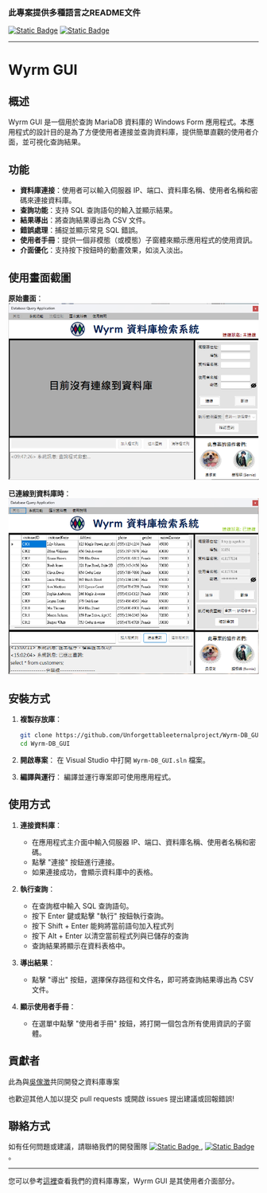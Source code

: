 ﻿### 此專案提供多種語言之README文件
[![Static Badge](https://img.shields.io/badge/lang-en-red)](https://github.com/Unforgettableeternalproject/Wyrm-DB_GUI-/blob/master/README.md) [![Static Badge](https://img.shields.io/badge/lang-zh--tw-yellow)](https://github.com/Unforgettableeternalproject/Wyrm-DB_GUI-/blob/master/README.zh-tw.md)

---

# Wyrm GUI

## 概述
Wyrm GUI 是一個用於查詢 MariaDB 資料庫的 Windows Form 應用程式。本應用程式的設計目的是為了方便使用者連接並查詢資料庫，提供簡單直觀的使用者介面，並可視化查詢結果。

## 功能
- **資料庫連接**：使用者可以輸入伺服器 IP、端口、資料庫名稱、使用者名稱和密碼來連接資料庫。
- **查詢功能**：支持 SQL 查詢語句的輸入並顯示結果。
- **結果導出**：將查詢結果導出為 CSV 文件。
- **錯誤處理**：捕捉並顯示常見 SQL 錯誤。
- **使用者手冊**：提供一個非模態（或模態）子窗體來顯示應用程式的使用資訊。
- **介面優化**：支持按下按鈕時的動畫效果，如淡入淡出。

## 使用畫面截圖

**原始畫面**：
![截圖](Resources/Snapshot_Disconnected.png)

**已連線到資料庫時**：
![截圖](Resources/User_Interface_Snapshot.png)

## 安裝方式
1. **複製存放庫**：
    ```bash
    git clone https://github.com/Unforgettableeternalproject/Wyrm-DB_GUI
    cd Wyrm-DB_GUI
    ```

2. **開啟專案**：
    在 Visual Studio 中打開 `Wyrm-DB_GUI.sln` 檔案。

3. **編譯與運行**：
    編譯並運行專案即可使用應用程式。

## 使用方式
1. **連接資料庫**：
    - 在應用程式主介面中輸入伺服器 IP、端口、資料庫名稱、使用者名稱和密碼。
    - 點擊 "連接" 按鈕進行連接。
    - 如果連接成功，會顯示資料庫中的表格。

2. **執行查詢**：
    - 在查詢框中輸入 SQL 查詢語句。
    - 按下 Enter 鍵或點擊 "執行" 按鈕執行查詢。
    - 按下 Shift + Enter 能夠將當前語句加入程式列
    - 按下 Alt + Enter 以清空當前程式列與已儲存的查詢
    - 查詢結果將顯示在資料表格中。

3. **導出結果**：
    - 點擊 "導出" 按鈕，選擇保存路徑和文件名，即可將查詢結果導出為 CSV 文件。

4. **顯示使用者手冊**：
    - 在選單中點擊 "使用者手冊" 按鈕，將打開一個包含所有使用資訊的子窗體。

## 貢獻者

此為與[吳傢澂](https://github.com/calculusfkyou)共同開發之資料庫專案

也歡迎其他人加以提交 pull requests 或開啟 issues 提出建議或回報錯誤!

## 聯絡方式
如有任何問題或建議，請聯絡我們的開發團隊 [![Static Badge](https://img.shields.io/badge/mail-Bernie-blue)
](mailto:ptyc4076@gmail.com), [![Static Badge](https://img.shields.io/badge/mail-Charlie-green)](mailto:charlie930320@gmail.com)。

---

您可以參考[這裡](https://github.com/Unforgettableeternalproject/DB_FinalProject)查看我們的資料庫專案，Wyrm GUI 是其使用者介面部分。